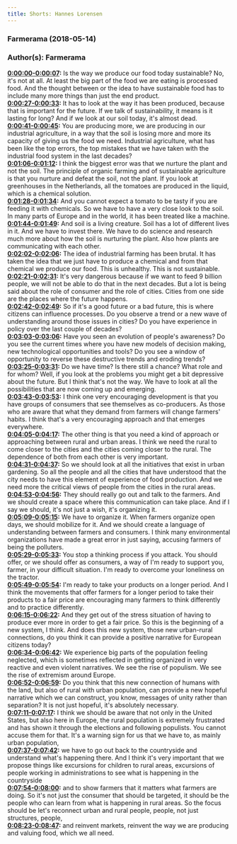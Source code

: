 ```yaml
---
title: Shorts: Hannes Lorensen
---
```


### Farmerama  (2018-05-14)  
### Author(s): Farmerama  

**[0:00:00-0:00:07](https://soundcloud.com/farmerama-radio/grow-janes-lorensen#t=0:00:00):**  Is the way we produce our food today sustainable?  No, it's not at all. At least the big part of the food we are eating is processed food.  And the thought between or the idea to have sustainable food has to include many more things than just the end product.  
**[0:00:27-0:00:33](https://soundcloud.com/farmerama-radio/grow-janes-lorensen#t=0:00:27):**  It has to look at the way it has been produced, because that is important for the future.  If we talk of sustainability, it means is it lasting for long?  And if we look at our soil today, it's almost dead.  
**[0:00:41-0:00:45](https://soundcloud.com/farmerama-radio/grow-janes-lorensen#t=0:00:41):**  You are producing more, we are producing in our industrial agriculture,  in a way that the soil is losing more and more its capacity of giving us the food we need.  Industrial agriculture, what has been like the top errors, the top mistakes that we have taken with the industrial food system in the last decades?  
**[0:01:06-0:01:12](https://soundcloud.com/farmerama-radio/grow-janes-lorensen#t=0:01:06):**  I think the biggest error was that we nurture the plant and not the soil.  The principle of organic farming and of sustainable agriculture is that you nurture and defeat the soil, not the plant.  If you look at greenhouses in the Netherlands, all the tomatoes are produced in the liquid, which is a chemical solution.  
**[0:01:28-0:01:34](https://soundcloud.com/farmerama-radio/grow-janes-lorensen#t=0:01:28):**  And you cannot expect a tomato to be tasty if you are feeding it with chemicals.  So we have to have a very close look to the soil.  In many parts of Europe and in the world, it has been treated like a machine.  
**[0:01:44-0:01:49](https://soundcloud.com/farmerama-radio/grow-janes-lorensen#t=0:01:44):**  And soil is a living creature. Soil has a lot of different lives in it.  And we have to invest there. We have to do science and research much more about how the soil is nurturing the plant.  Also how plants are communicating with each other.  
**[0:02:02-0:02:06](https://soundcloud.com/farmerama-radio/grow-janes-lorensen#t=0:02:02):**  The idea of industrial farming has been brutal.  It has taken the idea that we just have to produce a chemical and from that chemical we produce our food.  This is unhealthy. This is not sustainable.  
**[0:02:21-0:02:31](https://soundcloud.com/farmerama-radio/grow-janes-lorensen#t=0:02:21):**  It's very dangerous because if we want to feed 9 billion people, we will not be able to do that in the next decades.  But a lot is being said about the role of consumer and the role of cities.  Cities from one side are the places where the future happens.  
**[0:02:42-0:02:49](https://soundcloud.com/farmerama-radio/grow-janes-lorensen#t=0:02:42):**  So if it's a good future or a bad future, this is where citizens can influence processes.  Do you observe a trend or a new wave of understanding around those issues in cities?  Do you have experience in policy over the last couple of decades?  
**[0:03:03-0:03:06](https://soundcloud.com/farmerama-radio/grow-janes-lorensen#t=0:03:03):**  Have you seen an evolution of people's awareness?  Do you see the current times where you have new models of decision making, new technological opportunities and tools?  Do you see a window of opportunity to reverse these destructive trends and eroding trends?  
**[0:03:25-0:03:31](https://soundcloud.com/farmerama-radio/grow-janes-lorensen#t=0:03:25):**  Do we have time? Is there still a chance? What role and for whom?  Well, if you look at the problems you might get a bit depressive about the future.  But I think that's not the way. We have to look at all the possibilities that are now coming up and emerging.  
**[0:03:43-0:03:53](https://soundcloud.com/farmerama-radio/grow-janes-lorensen#t=0:03:43):**  I think one very encouraging development is that you have groups of consumers that see themselves as co-producers.  As those who are aware that what they demand from farmers will change farmers' habits.  I think that's a very encouraging approach and that emerges everywhere.  
**[0:04:05-0:04:17](https://soundcloud.com/farmerama-radio/grow-janes-lorensen#t=0:04:05):**  The other thing is that you need a kind of approach or approaching between rural and urban areas.  I think we need the rural to come closer to the cities and the cities coming closer to the rural.  The dependence of both from each other is very important.  
**[0:04:31-0:04:37](https://soundcloud.com/farmerama-radio/grow-janes-lorensen#t=0:04:31):**  So we should look at all the initiatives that exist in urban gardening.  So all the people and all the cities that have understood that the city needs to have this element of experience of food production.  And we need more the critical views of people from the cities in the rural areas.  
**[0:04:53-0:04:56](https://soundcloud.com/farmerama-radio/grow-janes-lorensen#t=0:04:53):**  They should really go out and talk to the farmers.  And we should create a space where this communication can take place.  And if I say we should, it's not just a wish, it's organizing it.  
**[0:05:09-0:05:15](https://soundcloud.com/farmerama-radio/grow-janes-lorensen#t=0:05:09):**  We have to organize it. When farmers organize open days, we should mobilize for it.  And we should create a language of understanding between farmers and consumers.  I think many environmental organizations have made a great error in just saying, accusing farmers of being the polluters.  
**[0:05:29-0:05:33](https://soundcloud.com/farmerama-radio/grow-janes-lorensen#t=0:05:29):**  You stop a thinking process if you attack.  You should offer, or we should offer as consumers, a way of I'm ready to support you, farmer,  in your difficult situation. I'm ready to overcome your loneliness on the tractor.  
**[0:05:49-0:05:54](https://soundcloud.com/farmerama-radio/grow-janes-lorensen#t=0:05:49):**  I'm ready to take your products on a longer period.  And I think the movements that offer farmers for a longer period to take their products to a fair price  are encouraging many farmers to think differently and to practice differently.  
**[0:06:15-0:06:22](https://soundcloud.com/farmerama-radio/grow-janes-lorensen#t=0:06:15):**  And they get out of the stress situation of having to produce ever more in order to get a fair price.  So this is the beginning of a new system, I think.  And does this new system, those new urban-rural connections, do you think it can provide a positive narrative for European citizens today?  
**[0:06:34-0:06:42](https://soundcloud.com/farmerama-radio/grow-janes-lorensen#t=0:06:34):**  We experience big parts of the population feeling neglected, which is sometimes reflected in getting organized  in very reactive and even violent narratives.  We see the rise of populism. We see the rise of extremism around Europe.  
**[0:06:52-0:06:59](https://soundcloud.com/farmerama-radio/grow-janes-lorensen#t=0:06:52):**  Do you think that this new connection of humans with the land, but also of rural with urban population,  can provide a new hopeful narrative which we can construct, you know, messages of unity rather than separation?  It is not just hopeful, it's absolutely necessary.  
**[0:07:11-0:07:17](https://soundcloud.com/farmerama-radio/grow-janes-lorensen#t=0:07:11):**  I think we should be aware that not only in the United States, but also here in Europe,  the rural population is extremely frustrated and has shown it through the elections and following populists.  You cannot accuse them for that. It's a warning sign for us that we have to, as mainly urban population,  
**[0:07:37-0:07:42](https://soundcloud.com/farmerama-radio/grow-janes-lorensen#t=0:07:37):**  we have to go out back to the countryside and understand what's happening there.  And I think it's very important that we propose things like excursions for children to rural areas,  excursions of people working in administrations to see what is happening in the countryside  
**[0:07:54-0:08:00](https://soundcloud.com/farmerama-radio/grow-janes-lorensen#t=0:07:54):**  and to show farmers that it matters what farmers are doing.  So it's not just the consumer that should be targeted, it should be the people who can learn from what is happening in rural areas.  So the focus should be let's reconnect urban and rural people, people, not just structures, people,  
**[0:08:23-0:08:47](https://soundcloud.com/farmerama-radio/grow-janes-lorensen#t=0:08:23):**  and reinvent markets, reinvent the way we are producing and valuing food, which we all need.  
